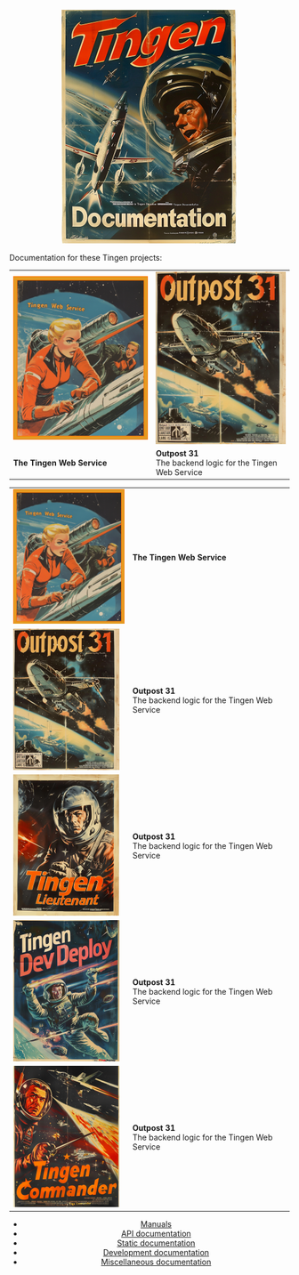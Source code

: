 <!-- u250812 -->

<div align="center">

  ![logo](.github/img/logo/TngnDocProj-320x420.png)

</div>

Documentation for these Tingen projects:

<div align="center">
<table>
  <tr>
    <td>
      <img src="https://github.com/spectrum-health-systems/tingen-web-service/blob/main/.github/img/logo/TngnWsvc-320x388.png"/>
    </td>
    <td>
      <a HREF="https://github.com/spectrum-health-systems/outpost31"><img src="https://github.com/spectrum-health-systems/outpost31/blob/main/.github/img/logo/TngnOpto-320x388.png"></a>
    </td>
  </tr>
  <tr>
    <td>
      <b>The Tingen Web Service</b>
    </td>
    <td>
      <b>Outpost 31</b><br>
      The backend logic for the Tingen Web Service
    </td>
  </tr>
</table>









<div align="center">
<table>
  <tr>
    <td>
      <img src="https://github.com/spectrum-health-systems/tingen-web-service/raw/development/.github/image/logo/tngnsrvc-228x278.png"></a>
    </td>
    <td>
      <b>The Tingen Web Service</b>
    </td>
  </tr>
  <tr>
    <td>
      <a HREF="https://github.com/spectrum-health-systems/outpost31"><img src="https://github.com/spectrum-health-systems/outpost31/blob/main/.github/image/logo/o31-194x254.png"></a>
    </td>
    <td>
      <b>Outpost 31</b><br>
      The backend logic for the Tingen Web Service
    </td>
  </tr>
  <tr>
    <td>
      <a HREF="https://github.com/spectrum-health-systems/tingen-lieutenant"><img src="https://github.com/spectrum-health-systems/tingen-lieutenant/blob/main/.github/image/logo/tngnltnt-194x254.png"></a>
    </td>
    <td>
      <b>Outpost 31</b><br>
      The backend logic for the Tingen Web Service
    </td>
  </tr>
  <tr>
    <td>
      <a HREF="https://github.com/spectrum-health-systems/tingen-dev-deploy"><img src="https://github.com/spectrum-health-systems/tingen-dev-deploy/blob/main/.github/image/logo/tngndvdp-194x254.png"></a>
    </td>
    <td>
      <b>Outpost 31</b><br>
      The backend logic for the Tingen Web Service
    </td>
  </tr>
  <tr>
    <td>
      <a HREF="https://github.com/spectrum-health-systems/tingen-commander"><img src="https://github.com/spectrum-health-systems/tingen-commander/blob/main/.github/image/logo/tngncmdr-194x254.png"></a>
    </td>
    <td>
      <b>Outpost 31</b><br>
      The backend logic for the Tingen Web Service
    </td>
  </tr>
</table>

</div>

* [Manuals](./manuals/)
* [API documentation](./docs/api/)
* [Static documentation](./static/)
* [Development documentation](./development/)
* [Miscellaneous documentation](./miscellaneous)